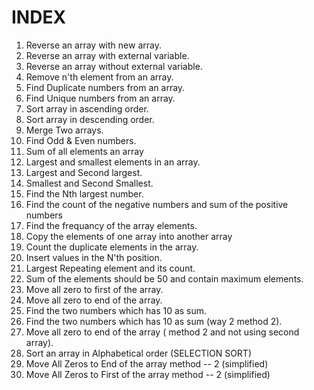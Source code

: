 # INDEX

1.  Reverse an array with new array.
2.  Reverse an array with external variable.
3.  Reverse an array without external variable.
4.  Remove n'th element from an array.
5.  Find Duplicate numbers from an array.
6.  Find Unique numbers from an array.
7.  Sort array in ascending order.
8.  Sort array in descending order.
9.  Merge Two arrays.
10. Find Odd & Even numbers.
11. Sum of all elements an array
12. Largest and smallest elements in an array.
13. Largest and Second largest.
14. Smallest and Second Smallest.
15. Find the Nth largest number.
16. Find the count of the negative numbers and sum of the positive numbers
17. Find the frequancy of the array elements.
18. Copy the elements of one array into another array
19. Count the duplicate elements in the array.
20. Insert values in the N'th position.
21. Largest Repeating element and its count.
22. Sum of the elements should be 50 and contain maximum elements.
23. Move all zero to first of the array.
24. Move all zero to end of the array.
25. Find the two numbers which has 10 as sum.
26. Find the two numbers which has 10 as sum (way 2 method 2).
27. Move all zero to end of the array ( method 2 and not using second array).
28. Sort an array in Alphabetical order (SELECTION SORT)
29. Move All Zeros to End of the array method -- 2 (simplified)
30. Move All Zeros to First of the array method -- 2 (simplified)
